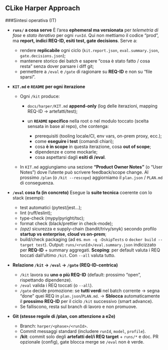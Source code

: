 ## CLike Harper Approach
###Sintesi operativa (IT)

* **`runs/` a cosa serve**
  È l’area **ephemeral ma versionata** per *telemetria di fase* e *stato iterativo* per ogni `runId`. Qui non mettiamo il codice “prod”, ma **report, indici REQ-ID, esiti test, gate decisions**. Serve a:

  * rendere **replicabile** ogni ciclo (`kit.report.json`, `eval.summary.json`, `gate.decisions.json`);
  * mantenere storico dei batch e sapere “cosa è stato fatto / cosa resta” senza dover parsare i diff git;
  * permettere a `/eval` e `/gate` di ragionare su **REQ-ID** e non su “file sparsi”.

* **`KIT.md` e `README` per ogni iterazione**

  * Ogni `/kit` produce:

    * `docs/harper/KIT.md` **append-only** (log delle iterazioni, mapping REQ-ID → artefatti/test);
    * un **`README` specifico** nella root o nel modulo toccato (scelta sensata in base al repo), che contenga:

      * prerequisiti (tooling locale/CI, env vars, on-prem proxy, ecc.);
      * come **eseguire i test** (comandi chiari);
      * cosa **è in scope** in questa iterazione, cosa **out of scope**;
      * dipendenze e come mockarle;
      * cosa aspettarsi dagli **esiti di /eval**.
  * In `KIT.md` aggiungiamo una sezione **“Product Owner Notes”** (o “User Notes”) dove l’utente può scrivere feedback/scope change. Al prossimo `/plan` (o `/kit --rescope`) aggiorniamo il `plan.json` / `PLAN.md` di conseguenza.

* **`/eval` cosa fa (in concreto)**
  Esegue la **suite tecnica** coerente con lo stack (esempi):

  * test automatici (pytest/jest…);
  * lint (ruff/eslint);
  * type-check (mypy/pyright/tsc);
  * format check (black/prettier in check-mode);
  * *(opz)* sicurezza e supply-chain (bandit/trivy/snyk) secondo profilo **startup vs enterprise**, **cloud vs on-prem**;
  * build/check packaging (ad es. `mvn -q -DskipTests` o `docker build --target test`).
    Output: `runs/<runId>/eval.summary.json` indicizzato per **REQ-ID** + summary aggregati.
    **Scoping**: per default valuta i REQ toccati dall’ultimo `/kit`. Con `--all` valuta tutto.

* **Relazione `/kit` → `/eval` → `/gate` (REQ-ID-centrica)**

  * `/kit` lavora su **uno o più REQ-ID** (default: prossimo “open”, rispettando dipendenze).
  * `/eval` valida i REQ toccati (o `--all`).
  * `/gate` decide promozione: se **tutti verdi** nel batch corrente → segna “done” quei REQ in `plan.json`/`PLAN.md`.
    → **Sblocca** automaticamente il **prossimo REQ-ID** per il ciclo `/kit` successivo (smart advance).
  * Se falliscono, resta sul branch di lavoro e non promuove.

* **Git (stesse regole di /plan, con attenzione a e2e)**

  * Branch: `harper/<phase>/<runId>`.
  * Commit messaggi standard (includere `runId`, `model`, `profile`).
  * **/kit**: commit solo degli **artefatti del/i REQ target** + `runs/*` e doc.
    PR opzionale (config), gate blocca merge se `/eval` non è verde.